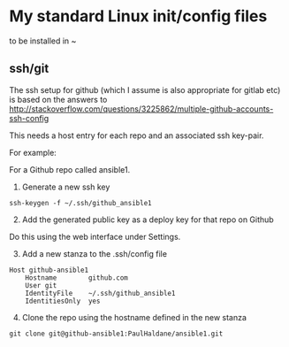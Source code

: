 # My standard Linux init/config files

to be installed in ~

## ssh/git

The ssh setup for github (which I assume is also appropriate for gitlab etc) is
based on the answers to
http://stackoverflow.com/questions/3225862/multiple-github-accounts-ssh-config

This needs a host entry for each repo and an associated ssh key-pair.

For example:

For a Github repo called ansible1.

1. Generate a new ssh key
```
ssh-keygen -f ~/.ssh/github_ansible1
```

2. Add the generated public key as a deploy key for that repo on Github

Do this using the web interface under Settings.

3. Add a new stanza to the .ssh/config file
```
Host github-ansible1
	Hostname        github.com
	User git
	IdentityFile    ~/.ssh/github_ansible1
	IdentitiesOnly	yes
```

4. Clone the repo using the hostname defined in the new stanza
```
git clone git@github-ansible1:PaulHaldane/ansible1.git
```
